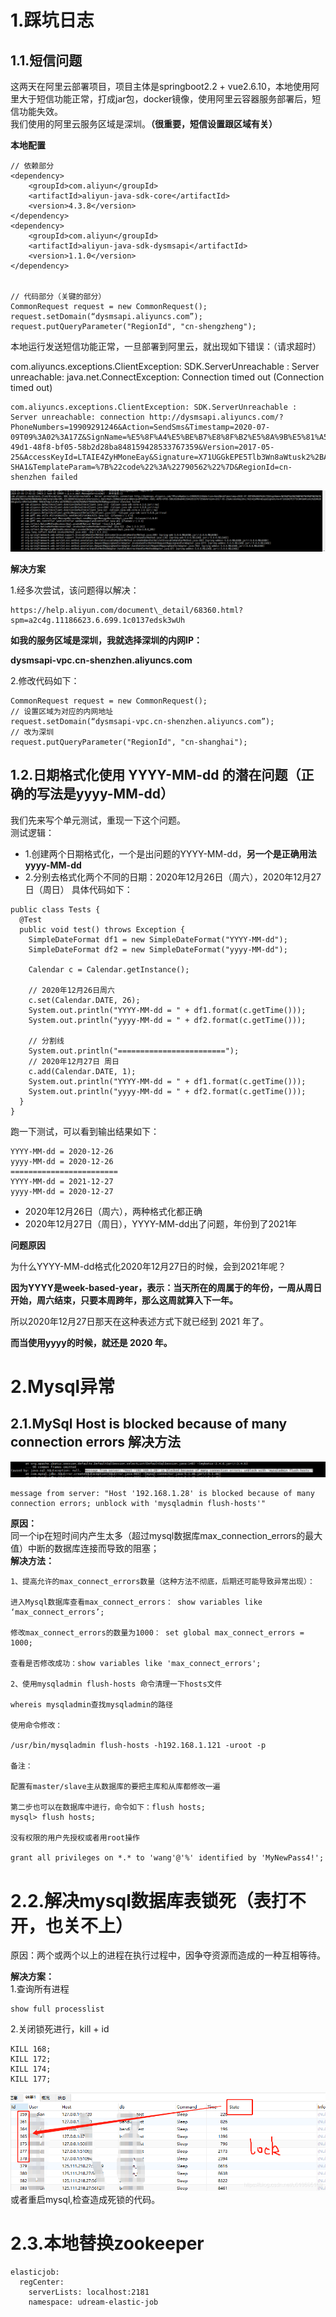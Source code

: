 # 1.踩坑日志

## 1.1.短信问题

这两天在阿里云部署项目，项目主体是springboot2.2 + vue2.6.10，本地使用阿里大于短信功能正常，打成jar包，docker镜像，使用阿里云容器服务部署后，短信功能失效。  
我们使用的阿里云服务区域是深圳。**（很重要，短信设置跟区域有关）**

**本地配置**

```
// 依赖部分
<dependency>
    <groupId>com.aliyun</groupId>
    <artifactId>aliyun-java-sdk-core</artifactId>
    <version>4.3.8</version>
</dependency>
<dependency>
    <groupId>com.aliyun</groupId>
    <artifactId>aliyun-java-sdk-dysmsapi</artifactId>
    <version>1.1.0</version>
</dependency>


// 代码部分（关键的部分）
CommonRequest request = new CommonRequest();
request.setDomain(“dysmsapi.aliyuncs.com”);
request.putQueryParameter("RegionId", "cn-shengzheng");
```

本地运行发送短信功能正常，一旦部署到阿里云，就出现如下错误：（请求超时）

com.aliyuncs.exceptions.ClientException: SDK.ServerUnreachable : Server unreachable: java.net.ConnectException: Connection timed out \(Connection timed out\)

```
com.aliyuncs.exceptions.ClientException: SDK.ServerUnreachable : Server unreachable: connection http://dysmsapi.aliyuncs.com/?PhoneNumbers=19909291246&Action=SendSms&Timestamp=2020-07-09T09%3A02%3A17Z&SignName=%E5%8F%A4%E5%BE%B7%E8%8F%B2%E5%8A%9B%E5%81%A5%E8%BA%AB&TemplateCode=SMS_161380087&SignatureVersion=1.0&Format=JSON&SignatureNonce=df5d70ec-49d1-48f8-bf05-58b2d28ba848159428533767359&Version=2017-05-25&AccessKeyId=LTAIE4ZyHMoneEay&Signature=X71UGGkEPE5Tlb3Wn8aWtusk2%2BA%3D&SignatureMethod=HMAC-SHA1&TemplateParam=%7B%22code%22%3A%22790562%22%7D&RegionId=cn-shenzhen failed
```

![](/static/image/微信截图_20200709172936.png)

**解决方案**

1.经多次尝试，该问题得以解决：

```
https://help.aliyun.com/document\_detail/68360.html?spm=a2c4g.11186623.6.699.1c0137edsk3wUh
```

**如我的服务区域是深圳，我就选择深圳的内网IP：**

**dysmsapi-vpc.cn-shenzhen.aliyuncs.com**

2.修改代码如下：

```
CommonRequest request = new CommonRequest();
// 设置区域为对应的内网地址
request.setDomain(“dysmsapi-vpc.cn-shenzhen.aliyuncs.com”);
// 改为深圳
request.putQueryParameter("RegionId", "cn-shanghai");
```

## 1.2.日期格式化使用 YYYY-MM-dd 的潜在问题（正确的写法是yyyy-MM-dd）

我们先来写个单元测试，重现一下这个问题。  
测试逻辑：

* 1.创建两个日期格式化，一个是出问题的YYYY-MM-dd，**另一个是正确用法yyyy-MM-dd**
* 2.分别去格式化两个不同的日期：2020年12月26日（周六），2020年12月27日（周日）
  具体代码如下：

```
public class Tests {
  @Test 
  public void test() throws Exception { 
    SimpleDateFormat df1 = new SimpleDateFormat("YYYY-MM-dd"); 
    SimpleDateFormat df2 = new SimpleDateFormat("yyyy-MM-dd"); 

    Calendar c = Calendar.getInstance(); 

    // 2020年12月26日周六 
    c.set(Calendar.DATE, 26); 
    System.out.println("YYYY-MM-dd = " + df1.format(c.getTime())); 
    System.out.println("yyyy-MM-dd = " + df2.format(c.getTime())); 

    // 分割线 
    System.out.println("========================"); 
    // 2020年12月27日 周日 
    c.add(Calendar.DATE, 1); 
    System.out.println("YYYY-MM-dd = " + df1.format(c.getTime())); 
    System.out.println("yyyy-MM-dd = " + df2.format(c.getTime())); 
  } 
}
```

跑一下测试，可以看到输出结果如下：

```
YYYY-MM-dd = 2020-12-26 
yyyy-MM-dd = 2020-12-26 
======================== 
YYYY-MM-dd = 2021-12-27 
yyyy-MM-dd = 2020-12-27
```

* 2020年12月26日（周六），两种格式化都正确
* 2020年12月27日（周日），YYYY-MM-dd出了问题，年份到了2021年

**问题原因**

为什么YYYY-MM-dd格式化2020年12月27日的时候，会到2021年呢？

**因为YYYY是week-based-year，表示：当天所在的周属于的年份，一周从周日开始，周六结束，只要本周跨年，那么这周就算入下一年。**

所以2020年12月27日那天在这种表述方式下就已经到 2021 年了。

**而当使用yyyy的时候，就还是 2020 年。**

# 2.Mysql异常

## 2.1.MySql Host is blocked because of many connection errors 解决方法

![](/static/image/微信截图_20200706141311.png)

```
message from server: "Host '192.168.1.28' is blocked because of many connection errors; unblock with 'mysqladmin flush-hosts'"
```

**原因：**  
同一个ip在短时间内产生太多（超过mysql数据库max\_connection\_errors的最大值）中断的数据库连接而导致的阻塞；  
**解决方法：**

```
1、提高允许的max_connect_errors数量（这种方法不彻底，后期还可能导致异常出现）：

进入Mysql数据库查看max_connect_errors： show variables like ‘max_connect_errors’;

修改max_connect_errors的数量为1000： set global max_connect_errors = 1000;

查看是否修改成功：show variables like 'max_connect_errors';

2、使用mysqladmin flush-hosts 命令清理一下hosts文件

whereis mysqladmin查找mysqladmin的路径

使用命令修改：

/usr/bin/mysqladmin flush-hosts -h192.168.1.121 -uroot -p

备注：

配置有master/slave主从数据库的要把主库和从库都修改一遍

第二步也可以在数据库中进行，命令如下：flush hosts;
mysql> flush hosts;

没有权限的用户先授权或者用root操作

grant all privileges on *.* to 'wang'@'%' identified by 'MyNewPass4!';
```

# 2.2.解决mysql数据库表锁死（表打不开，也关不上）

原因：两个或两个以上的进程在执行过程中，因争夺资源而造成的一种互相等待。

**解决方案：**  
1.查询所有进程

```
show full processlist
```

2.关闭锁死进行，kill + id

```
KILL 168;
KILL 172;
KILL 174;
KILL 177;
```

![](/static/image/20190627135753776.png)  
或者重启mysql,检查造成死锁的代码。

# 2.3.本地替换zookeeper


```
elasticjob:
  regCenter:
    serverLists: localhost:2181
    namespace: udream-elastic-job
```


